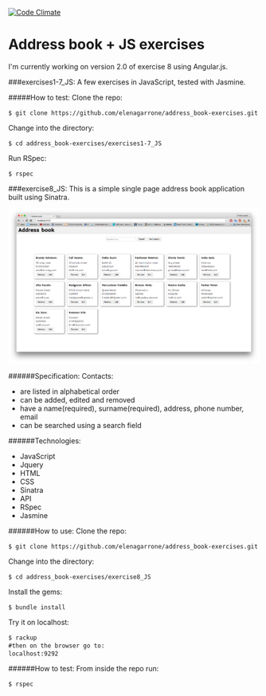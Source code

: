 [![Code Climate](https://codeclimate.com/github/elenagarrone/address_book-exercises/badges/gpa.svg)](https://codeclimate.com/github/elenagarrone/address_book-exercises)

Address book + JS exercises
===========================
I'm currently working on version 2.0 of exercise 8 using Angular.js. 

###exercises1-7_JS:
A few exercises in JavaScript, tested with Jasmine.

#####How to test:
Clone the repo:
```shell
$ git clone https://github.com/elenagarrone/address_book-exercises.git
```
Change into the directory:
```shell
$ cd address_book-exercises/exercises1-7_JS
```
Run RSpec:
```shell
$ rspec
```

###exercise8_JS:
This is a simple single page address book application built using Sinatra.

<img src='address_book.png'>

######Specification:
Contacts:
- are listed in alphabetical order
- can be added, edited and removed
- have a name(required), surname(required), address, phone number, email
- can be searched using a search field

######Technologies:
- JavaScript
- Jquery
- HTML
- CSS
- Sinatra
- API
- RSpec
- Jasmine

######How to use:
Clone the repo:
```shell
$ git clone https://github.com/elenagarrone/address_book-exercises.git
```
Change into the directory:
```shell
$ cd address_book-exercises/exercise8_JS
```
Install the gems:
```shell
$ bundle install
```
Try it on localhost:
```shell
$ rackup
#then on the browser go to:
localhost:9292
```

######How to test:
From inside the repo run:
```shell
$ rspec
```
